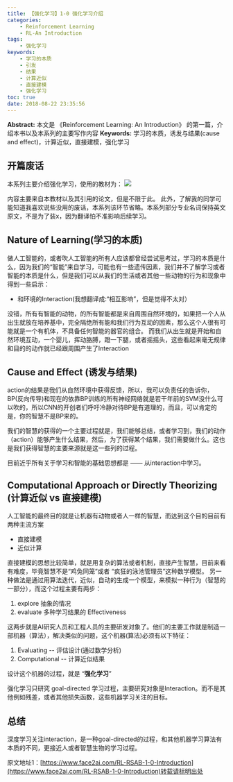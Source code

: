 ```yaml
---
title: 【强化学习】1-0 强化学习介绍
categories:
    - Reinforcement Learning
    - RL-An Introduction
tags:
    - 强化学习
keywords:
    - 学习的本质
    - 引发
    - 结果
    - 计算近似
    - 直接建模
    - 强化学习
toc: true
date: 2018-08-22 23:35:56
---
```


**Abstract:** 本文是 《Reinforcement Learning: An Introduction》 的第一篇，介绍本书以及本系列的主要写作内容
**Keywords:** 学习的本质，诱发与结果(cause and effect)，计算近似，直接建模，强化学习

<!--more-->
## 开篇废话
本系列主要介绍强化学习，使用的教材为：
![](https://tony4ai-1251394096.cos.ap-hongkong.myqcloud.com/blog_images/RL-RSAB-1-0-Introduction/RLAT.jpg)

内容主要来自本教材以及其引用的论文，但是不限于此。
此外，了解我的同学可能知道我喜欢说些没用的废话，本系列该环节省略。本系列部分专业名词保持英文原文，不是为了装x，因为翻译怕不准影响后续学习。
## Nature of Learning(学习的本质)
做人工智能的，或者吹人工智能的所有人应该都曾经尝试思考过，学习的本质是什么，因为我们的“智能”来自学习，可能也有一些遗传因素，我们并不了解学习或者智能的本质是什么，但是我们可以从我们的生活或者其他一些动物的行为和现象中得到一些启示：

- 和环境的Interaction(我想翻译成:“相互影响”，但是觉得不太对）

没错，所有有智能的动物，的所有智能都是来自周围自然环境的，如果把一个人从出生就放在培养基中，完全隔绝所有能和我们行为互动的因素，那么这个人很有可能就是一个有机体，不具备任何智能的器官的组合。
而我们从出生就是开始和自然环境互动，一个婴儿，挥动胳膊，蹬一下腿，或者摇摇头，这些看起来毫无规律和目的的动作就已经跟周围产生了Interaction
## Cause and Effect (诱发与结果)

action的结果是我们从自然环境中获得反馈，所以，我可以负责任的告诉你，BP(反向传导)和现在的依靠BP训练的所有神经网络就是若干年前的SVM没什么可以吹的，所以CNN的开创者们呼吁冷静对待BP是有道理的，而且，可以肯定的是，你的智慧不是BP来的。

我们的智慧的获得的一个主要过程就是，我们能够总结，或者学习到，我们的动作（action）能够产生什么结果，然后，为了获得某个结果，我们需要做什么。这也是我们获得智慧的主要来源就是这一些列的过程。

目前近乎所有关于学习和智能的基础思想都是 —— 从interaction中学习。
## Computational Approach or Directly Theorizing (计算近似 vs 直接建模)
人工智能的最终目的就是让机器有动物或者人一样的智慧，而达到这个目的目前有两种主流方案
- 直接建模
- 近似计算

直接建模的思想比较简单，就是用复杂的算法或者机制，直接产生智慧，目前来看有难度，毕竟智慧不是“鸡兔同笼”或者 “疯狂的泳池管理员”这种数学模型。
另一种做法是通过用算法迭代，近似，自动的生成一个模型，来模拟一种行为（智慧的一部分），而这个过程主要有两步：
1. explore 抽象的情况
2. evaluate 多种学习结果的 Effectiveness

这两步就是AI研究人员和工程人员的主要研发对象了。他们的主要工作就是制造一部机器（算法），解决类似的问题，这个机器(算法)必须有以下特征：
1. Evaluating -- 评估设计(通过数学分析)
2. Computational -- 计算近似结果

设计这个机器的过程，就是 “**强化学习**”

强化学习只研究 goal-directed 学习过程，主要研究对象是Interaction。而不是其他例如残差，或者其他损失函数，这些机器学习关注的目标。

## 总结

深度学习关注interaction，是一种goal-directed的过程，和其他机器学习算法有本质的不同，更接近人或者智慧生物的学习过程。





原文地址1：[https://www.face2ai.com/RL-RSAB-1-0-Introduction](https://www.face2ai.com/RL-RSAB-1-0-Introduction)转载请标明出处
